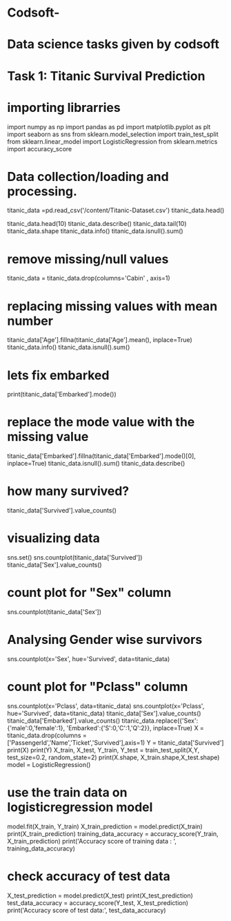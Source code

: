 # Codsoft-
# Data science tasks given by codsoft 
# Task 1: Titanic Survival Prediction

# importing librarries

import numpy as np
import pandas as pd
import matplotlib.pyplot as plt
import seaborn as sns
from sklearn.model_selection import train_test_split
from sklearn.linear_model import LogisticRegression
from sklearn.metrics import accuracy_score

# Data collection/loading and processing.

titanic_data =pd.read_csv('/content/Titanic-Dataset.csv')
titanic_data.head()

titanic_data.head(10)
titanic_data.describe()
titanic_data.tail(10)
titanic_data.shape
titanic_data.info()
titanic_data.isnull().sum()
# remove missing/null values
titanic_data = titanic_data.drop(columns='Cabin' , axis=1)
# replacing missing values with mean number
titanic_data['Age'].fillna(titanic_data['Age'].mean(), inplace=True)
titanic_data.info()
titanic_data.isnull().sum()
# lets fix embarked
print(titanic_data['Embarked'].mode())
# replace the mode value with the missing value
titanic_data['Embarked'].fillna(titanic_data['Embarked'].mode()[0], inplace=True)
titanic_data.isnull().sum()
titanic_data.describe()
# how many survived?
titanic_data['Survived'].value_counts()
# visualizing data
sns.set()
sns.countplot(titanic_data['Survived'])
titanic_data['Sex'].value_counts()
# count plot for "Sex" column
sns.countplot(titanic_data['Sex'])
#  Analysing Gender wise survivors
sns.countplot(x='Sex', hue='Survived', data=titanic_data)
# count plot for "Pclass" column
sns.countplot(x='Pclass', data=titanic_data)
sns.countplot(x='Pclass', hue='Survived', data=titanic_data)
titanic_data['Sex'].value_counts()
titanic_data['Embarked'].value_counts()
titanic_data.replace({'Sex':{'male':0,'female':1}, 'Embarked':{'S':0,'C':1,'Q':2}}, inplace=True)
X = titanic_data.drop(columns = ['PassengerId','Name','Ticket','Survived'],axis=1)
Y = titanic_data['Survived']
print(X)
print(Y)
X_train, X_test, Y_train, Y_test = train_test_split(X,Y, test_size=0.2, random_state=2)
print(X.shape, X_train.shape,X_test.shape)
model = LogisticRegression()
# use the train data on logisticregression model
model.fit(X_train, Y_train)
X_train_prediction = model.predict(X_train)
print(X_train_prediction)
training_data_accuracy = accuracy_score(Y_train, X_train_prediction)
print('Accuracy score of training data : ', training_data_accuracy)
# check accuracy of test data
X_test_prediction = model.predict(X_test)
print(X_test_prediction)
test_data_accuracy = accuracy_score(Y_test, X_test_prediction)
print('Accuracy score of test data:', test_data_accuracy)









